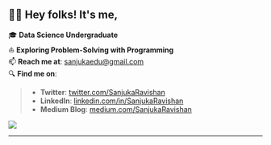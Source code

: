 👋🏼 **Hey folks! It's me,**  
--------------------  
🎓 **Data Science Undergraduate**  
⛵ **Exploring Problem-Solving with Programming**  
📫 **Reach me at**: sanjukaedu@gmail.com  
🔍 **Find me on**:  

>- **Twitter**: [twitter.com/SanjukaRavishan](https://twitter.com/SanjukaRavishan)  
>- **LinkedIn**: [linkedin.com/in/SanjukaRavishan](https://linkedin.com/in/SanjukaRavishan)  
>- **Medium Blog**: [medium.com/SanjukaRavishan](https://medium.com/@sanjukaravishan)  

![](https://komarev.com/ghpvc/?username=SanjukaRavishan&label=&color=0d1117)  

--------------------
